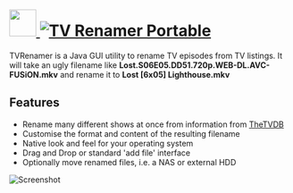 # [<img src="https://cdn.jsdelivr.net/gh/JourneyOver/chocolatey-packages@76c7b31b4ba90b90decfbc40c928a9b939973555/automatic/tvrenamer/icons/48x48.png" height="48" width="48" /> ![TV Renamer Portable](https://img.shields.io/chocolatey/v/tvrenamer.svg?label=TV%20Renamer%20Portable&style=for-the-badge)](https://chocolatey.org/packages/tvrenamer)

TVRenamer is a Java GUI utility to rename TV episodes from TV listings.
It will take an ugly filename like **Lost.S06E05.DD51.720p.WEB-DL.AVC-FUSiON.mkv** and rename it to **Lost [6x05] Lighthouse.mkv**

## Features

- Rename many different shows at once from information from [TheTVDB](http://thetvdb.com/)
- Customise the format and content of the resulting filename
- Native look and feel for your operating system
- Drag and Drop or standard 'add file' interface
- Optionally move renamed files, i.e. a NAS or external HDD

![Screenshot](https://raw.githubusercontent.com/JourneyOver/chocolatey-packages/master/readme_imgs/tvrenamer.png)
